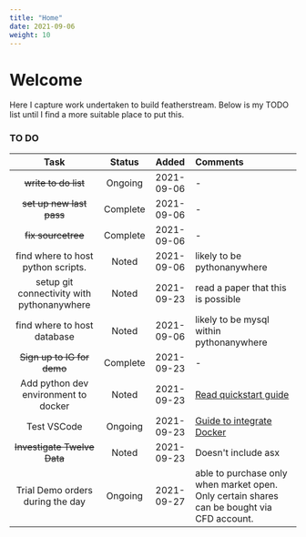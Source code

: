 ```yaml
---
title: "Home"
date: 2021-09-06
weight: 10
---
```

# Welcome

Here I capture work undertaken to build featherstream. Below is my TODO list until I find a more suitable place to put this.

### TO DO

| Task | Status | Added | Comments |
|:---:|:---:|:---:|:---|
|~~write to do list~~ | Ongoing | 2021-09-06 | - |
|~~set up new last pass~~ | Complete | 2021-09-06 | - |
|~~fix sourcetree~~ | Complete | 2021-09-06 | - |
| find where to host python scripts. | Noted | 2021-09-06 | likely to be pythonanywhere |
| setup git connectivity with pythonanywhere | Noted | 2021-09-23 | read a paper that this is possible |
|find where to host database| Noted | 2021-09-06 | likely to be mysql within pythonanywhere |
| ~~Sign up to IG for demo~~ | Complete | 2021-09-23 | - |
| Add python dev environment to docker | Noted | 2021-09-23 | [Read quickstart guide](https://www.digitalocean.com/community/tutorials/how-to-build-and-deploy-a-flask-application-using-docker-on-ubuntu-18-04) |
| Test VSCode | Ongoing | 2021-09-23 | [Guide to integrate Docker](https://www.digitalocean.com/community/tutorials/how-to-develop-a-docker-application-on-windows-using-wsl-visual-studio-code-and-docker-desktop#:~:text=How%20To%20Develop%20a%20Docker%20Application%20on%20Windows,Microservice%20to%20Redirect%20Traffic.%20...%20More%20items...%20) |
| ~~Investigate Twelve Data~~ | Noted | 2021-09-23 |  Doesn't include asx |
| Trial Demo orders during the day | Ongoing | 2021-09-27 | able to purchase only when market open. Only certain shares can be bought via CFD account. |
